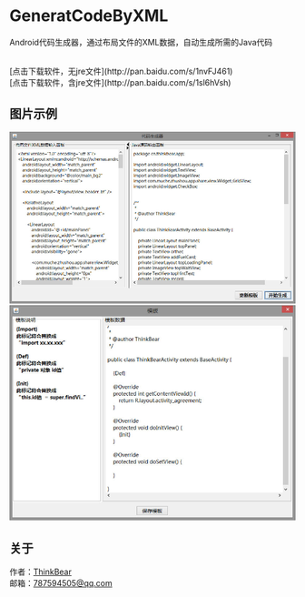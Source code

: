# GeneratCodeByXML
Android代码生成器，通过布局文件的XML数据，自动生成所需的Java代码

<br>
[点击下载软件，无jre文件](http://pan.baidu.com/s/1nvFJ461)
<br>
[点击下载软件，含jre文件](http://pan.baidu.com/s/1sl6hVsh)
<br>

## 图片示例

![image](https://github.com/ThinkBear/GeneratCodeByXML/blob/master/.image/1.jpg)
![image](https://github.com/ThinkBear/GeneratCodeByXML/blob/master/.image/2.jpg)

## 关于

作者：[ThinkBear](https://github.com/ThinkBear) 
<br>
邮箱：[787594505@qq.com](mailto:787594505@qq.com)
